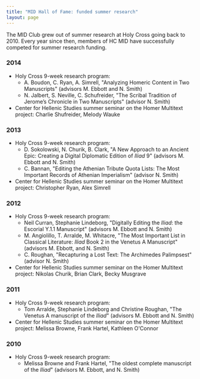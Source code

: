 ```yaml
---
title: "MID Hall of Fame: funded summer research"
layout: page
---
```



The MID Club grew out of summer research at Holy Cross going back to 2010.  Every year since then,  members of HC MID have successfully competed for summer research funding.

### 2014 ###

- Holy Cross 9-week research program:
    -   A. Boudon, C. Ryan, A. Simrell,  "Analyzing Homeric Content in Two Manuscripts"  (advisors M. Ebbott and N. Smith)
    -   N. Jalbert, S. Neville, C. Schufreider, "The Scribal Tradition of Jerome’s Chronicle in Two Manuscripts" (advisor N. Smith)
- Center for Hellenic Studies summer seminar on the Homer Multitext project:  Charlie Shufreider, Melody Wauke



### 2013 ###

- Holy Cross 9-week research program:
    - D. Sokolowski, N. Churik, B. Clark, "A New Approach to an Ancient Epic: Creating a Digital Diplomatic Edition of *Iliad* 9"  (advisors M. Ebbott and N. Smith)
    - C. Bannan, "Editing the Athenian Tribute Quota Lists: The Most Important Records of Athenian Imperialism" (advisor N. Smith)
- Center for Hellenic Studies summer seminar on the Homer Multitext project:   Christopher Ryan, Alex Simrell


### 2012 ###

- Holy Cross 9-week research program:
    - Neil Curran, Stephanie Lindeborg, "Digitally Editing the *Iliad*: the Escorial Υ.1.1 Manuscript"  (advisors M. Ebbott and N. Smith)
    -  M. Angiolillo, T. Arralde, M. Whitacre, "The Most Important List in Classical Literature: *Iliad* Book 2 in the
Venetus A Manuscript"  (advisors M. Ebbott, and N. Smith)
    - C. Roughan, "Recapturing a Lost Text: The Archimedes Palimpsest" (advisor N. Smith) 
- Center for Hellenic Studies summer seminar on the Homer Multitext project:   Nikolas Churik, Brian Clark, Becky Musgrave
    

### 2011

- Holy Cross 9-week research program:
    - Tom Arralde, Stephanie Lindeborg and Christine Roughan, "The Venetus A manuscript of the *Iliad*"  (advisors M. Ebbott and N. Smith)
- Center for Hellenic Studies summer seminar on the Homer Multitext project:   Melissa Browne, Frank Hartel, Kathleen O'Connor


### 2010 ###

- Holy Cross 9-week research program:
    - Melissa Browne and Frank Hartel, "The oldest complete manuscript of the *Iliad*" (advisors M. Ebbott, and N. Smith)
